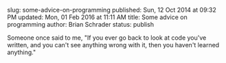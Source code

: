 slug: some-advice-on-programming
published: Sun, 12 Oct 2014 at 09:32 PM
updated: Mon, 01 Feb 2016 at 11:11 AM
title: Some advice on programming
author: Brian Schrader
status: publish

Someone once said to me, "If you ever go back to look at code you've written, and you can't see anything wrong with it, then you haven't learned anything."